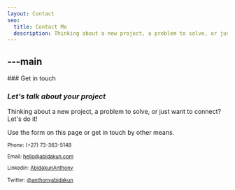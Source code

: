 ```yaml
---
layout: Contact
seo:
  title: Contact Me
  description: Thinking about a new project, a problem to solve, or just want to connect? Let's do it!
---
```




---main
---

<PageTitle>
  ### Get in touch

  ### _Let's talk about your project_
</PageTitle>

Thinking about a new project, a problem to solve, or just want to connect? Let's do it!

Use the form on this page or get in touch by other means.

<Sep size="12" />

<small>
  <Icon src="/icons/call.svg" className="inline mr-2 align-middle fill-current text-omega-500" /> Phone: (+27) 73-363-5148

  <Icon src="/icons/mail.svg" className="mr-2 inline align-middle fill-current text-omega-500" /> Email: hello@abidakun.com

  <Icon src="/icons/logo-linkedin.svg" className="mr-2 inline align-middle fill-current text-omega-500" /> Linkedin: [AbidakunAnthony](https://www.linkedin.com/in/anthonyabidakun/)

  <Icon src="/icons/logo-twitter.svg" className="mr-2 inline align-middle fill-current text-omega-500" /> Twitter: [@anthonyabidakun](https://twitter.com/anthonyabidakun)
</small>